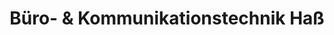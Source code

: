 ---
title: "Büro- & Kommunikationstechnik Haß"
url: /pegau/buero-und-kommunikationstechnik-hass/
shop: Handy
---